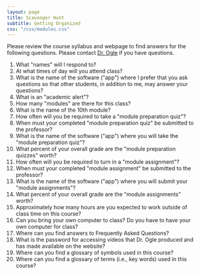 ```yaml
---
layout: page
title: Scavenger Hunt
subtitle: Getting Organized
css: "/css/modules.css"
---
```


<div class="alert alert-warning">
Please review the course syllabus and webpage to find answers for the following questions. Please contact <a href="mailto:dogle@northland.edu">Dr. Ogle</a> if you have questions.
</div>

1. What "names" will I respond to?
1. At what times of day will you attend class?
1. What is the name of the software ("app") where I prefer that you ask questions so that other students, in addition to me, may answer your questions?
1. What is an "academic alert"?
1. How many "modules" are there for this class?
1. What is the name of the 10th module?
1. How often will you be required to take a "module preparation quiz"?
1. When must your completed "module preparation quiz" be submitted to the professor?
1. What is the name of the software ("app") where you will take the "module preparation quiz"?
1. What percent of your overall grade are the "module preparation quizzes" worth?
1. How often will you be required to turn in a "module assignment"?
1. When must your completed "module assignment" be submitted to the professor?
1. What is the name of the software ("app") where you will submit your "module assignments"?
1. What percent of your overall grade are the "module assignments" worth?
1. Approximately how many hours are you expected to work outside of class time on this course?
1. Can you bring your own computer to class? Do you have to have your own computer for class?
1. Where can you find answers to Frequently Asked Questions?
1. What is the password for accessing videos that Dr. Ogle produced and has made available on the website?
1. Where can you find a glossary of symbols used in this course?
1. Where can you find a glossary of terms (i.e., key words) used in this course?
